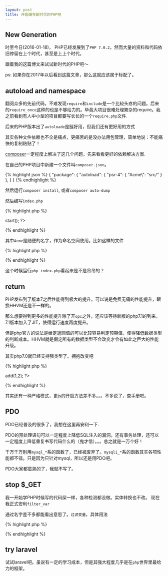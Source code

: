 ```yaml
---
layout: post
title: 开始编写新时代的PHP吧
---
```


## New Generation

时至今日(2016-01-18)， PHP已经发展到了`PHP 7.0.2`，然而大量的资料和代码依旧停留在上个时代，甚至是上上个时代。

跟着我的这篇博文来试试新时代的PHP吧～

ps: 如果你在2017年以后看到这篇文章，那么这就应该属于标配了。

## autoload and namespace

翻阅众多的先前代码，不难发现`require`和`include`是一个比较头疼的问题。后来的`require_once`这种的也是不够给力的。毕竟大项目很难处理繁杂的require。我之前看到有人中小型的项目都要写长长的一个`require.php`文件.

后来的PHP版本出了`autoloade`是挺好用，但我们还有更好用的方式

其实各种文件依赖也不全是痛点，更痛苦的是没办法用包管理，简单地说：不能痛快的复制粘贴了！

[composer](https://getcomposer.org)一定程度上解决了这几个问题，先来看看更好的依赖解决方案.

在自己的PHP项目中新建一个文件叫`composer.json`。

{% highlight json %}
{
    "package": {
        "autoload": {
            "psr-4": {
                "Acme\\": "src/"
            }
        },
    }
}
{% endhighlight %}

然后运行`composer install`, 或者`composer auto-dump`

然后编写`index.php`

{% highlight php %}
<?php 
// index.php
require 'vendor/autoload.php';
(new \Acme\Bootstrap)->start();
 ?>
{% endhighlight %}

其中`Acme`是随便的名字，作为命名空间使用。比如这样的文件

{% highlight php %}
<?php 
// src/bootstrap.php
namespace Acme;
class Bootstrap {
    public function start() {
        return 'start';
    }
}
 ?>
{% endhighlight %}

这个时候运行`php index.php`看起来是不是吊吊的？

## return

PHP发布到了版本7之后性能得到极大的提升。可以说是免费无痛的性能提升，跟换HHVM还是不一样的。

那么想要得到更多的性能提升除了开`opc`之外，还应该等待新版的php7.1的到来。7.1版本加入了JIT，使得运行速度再度提升。

但是php官方的说法是给定返回值的可以比较容易判定预期值，使得降低数据类型的判断成本。HHVM就是假定所有的数据类型不会改变才会有如此之巨大的性能升级。

其实php7.0就已经支持强类型了。拥抱改变吧

{% highlight php %}
<?php 
class Foo {
    public function add(int $x, int $y): int {
        return $x + $y;
    }
}

echo (new Foo)->add(1,2);
 ?>
{% endhighlight %}

其实还有一种严格模式，更js的开启方法差不多。。。不多说了，查手册吧。

## PDO

PDO已经普及的很多了，我想在这里再安利一下. 

PDO的预处理语句可以一定程度上降低SQL注入的漏洞。还有事务处理，还可以一定程度上降低重复书写代码什么的（鬼才信）。。。总之就是一万个好！

千万千万别用`mysql_*`系的函数了，已经被废弃了。`mysqli_*`系的函数其实各项性能都不错。只是因为只针对mysql，所以还是用PDO吧。

PDO大家都蛮熟的了，我就不写了。

## stop $_GET

我一开始学PHP时候写的代码屎一样，各种检测都没做。实体转换也不改。
现在我正式安利`filter_var`

通过名字差不多都能看出意思了。`过滤变量`，具体用法

{% highlight php %}
<?php 
filter_var('name')
 ?>
{% endhighlight %}

## try laravel

试试laravel吧。虽说有一定的学习成本，但是其强大程度几乎是在`php`世界里最给力的框架。